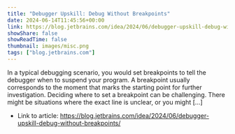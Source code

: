 ```yaml
---
title: "Debugger Upskill: Debug Without Breakpoints"
date: 2024-06-14T11:45:56+00:00
link: https://blog.jetbrains.com/idea/2024/06/debugger-upskill-debug-without-breakpoints/
showShare: false
showReadTime: false
thumbnail: images/misc.png
tags: ["blog.jetbrains.com"]
---
```

In a typical debugging scenario, you would set breakpoints to tell the debugger when to suspend your program. A breakpoint usually corresponds to the moment that marks the starting point for further investigation. Deciding where to set a breakpoint can be challenging. There might be situations where the exact line is unclear, or you might […]

- Link to article: https://blog.jetbrains.com/idea/2024/06/debugger-upskill-debug-without-breakpoints/